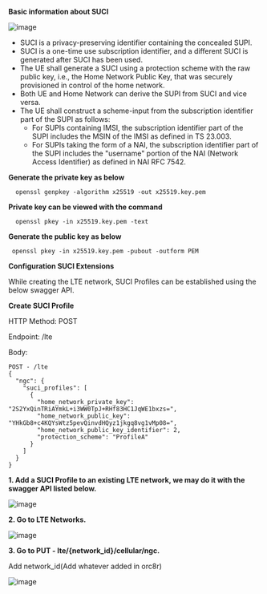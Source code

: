 **Basic information about SUCI**

![image](https://github.com/Rameshwar-Kanade/Magma-exp/assets/131740331/7843571b-657e-4063-babc-fa1b7c07e600)


* SUCI is a privacy-preserving identifier containing the concealed SUPI.
* SUCI is a one-time use subscription identifier, and a different SUCI is generated after SUCI has been used.
* The UE shall generate a SUCI using a protection scheme with the raw public key, i.e., the Home Network Public Key, that was securely provisioned in control of the home network.
* Both UE and Home Network can derive the SUPI from SUCI and vice versa.
* The UE shall construct a scheme-input from the subscription identifier part of the SUPI as follows:
  * For SUPIs containing IMSI, the subscription identifier part of the SUPI includes the MSIN of the IMSI as defined in TS 23.003.
  * For SUPIs taking the form of a NAI, the subscription identifier part of the SUPI includes the "username" portion of the NAI (Network Access Identifier) as defined in NAI RFC 7542.


**Generate the private key as below**

      openssl genpkey -algorithm x25519 -out x25519.key.pem 

**Private key can be viewed with the command**

      openssl pkey -in x25519.key.pem -text 

**Generate the public key as below**

     openssl pkey -in x25519.key.pem -pubout -outform PEM 

**Configuration SUCI Extensions** 

While creating the LTE network, SUCI Profiles can be established using the below swagger API. 

**Create SUCI Profile**

HTTP Method: POST

Endpoint: /lte

Body:
```
POST - /lte
{
  "ngc": {
    "suci_profiles": [
      {
        "home_network_private_key": "2S2YxQinTRiAYmkL+i3WW0TpJ+RHf83HC1JqWE1bxzs=",
        "home_network_public_key": "YHkGb8+c4KQYsWtz5pevQinvdHQyz1jkgq8vg1vMp08=",
        "home_network_public_key_identifier": 2,
        "protection_scheme": "ProfileA"    
      }
    ]
  }
}
```
 

**1. Add a SUCI Profile to an existing LTE network, we may do it with the swagger API listed below.**

 ![image](https://github.com/Rameshwar-Kanade/Magma-exp/assets/131740331/6be8bbde-021a-4548-9367-f05b3b86c780)

 

**2. Go to LTE Networks.** 

![image](https://github.com/Rameshwar-Kanade/Magma-exp/assets/131740331/cf6931e9-d51b-4eff-b886-6705eea4561f)


**3. Go to PUT - lte/{network_id}/cellular/ngc.**

  Add network_id(Add whatever added in orc8r) 

  ![image](https://github.com/Rameshwar-Kanade/Magma-exp/assets/131740331/7fc7836e-c99b-438d-ad5c-4fe28cb2c736)

